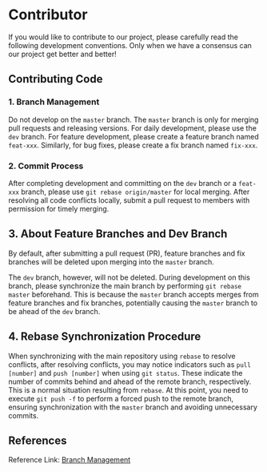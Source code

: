 # Contributor

If you would like to contribute to our project, please carefully read the following development conventions. Only when we have a consensus can our project get better and better!

## Contributing Code

### 1. Branch Management

Do not develop on the `master` branch. The `master` branch is only for merging pull requests and releasing versions. For daily development, please use the `dev` branch. For feature development, please create a feature branch named `feat-xxx`. Similarly, for bug fixes, please create a fix branch named `fix-xxx`.

### 2. Commit Process

After completing development and committing on the `dev` branch or a `feat-xxx` branch, please use `git rebase origin/master` for local merging. After resolving all code conflicts locally, submit a pull request to members with permission for timely merging.

## 3. About Feature Branches and Dev Branch

By default, after submitting a pull request (PR), feature branches and fix branches will be deleted upon merging into the `master` branch.

The `dev` branch, however, will not be deleted. During development on this branch, please synchronize the main branch by performing `git rebase master` beforehand. This is because the `master` branch accepts merges from feature branches and fix branches, potentially causing the `master` branch to be ahead of the `dev` branch.

## 4. Rebase Synchronization Procedure

When synchronizing with the main repository using `rebase` to resolve conflicts, after resolving conflicts, you may notice indicators such as `pull [number]` and `push [number]` when using `git status`. These indicate the number of commits behind and ahead of the remote branch, respectively. This is a normal situation resulting from `rebase`. At this point, you need to execute `git push -f` to perform a forced push to the remote branch, ensuring synchronization with the `master` branch and avoiding unnecessary commits.

## References

Reference Link: [Branch Management](https://www.ruanyifeng.com/blog/2012/07/git.html)

